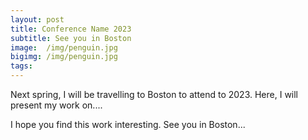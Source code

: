 ```yaml
---
layout: post
title: Conference Name 2023 
subtitle: See you in Boston
image:  /img/penguin.jpg
bigimg: /img/penguin.jpg
tags: 
---
```


Next spring, I will be travelling to Boston to attend to <conference name> 2023. 
Here, I will present my work on....

I hope you find this work interesting.
See you in Boston...
